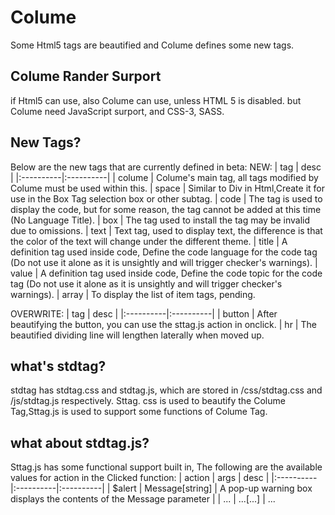 # Colume
Some Html5 tags are beautified and Colume defines some new tags.

## Colume Rander Surport
if Html5 can use, also Colume can use, unless HTML 5 is disabled.
but Colume need JavaScript surport, and CSS-3, SASS.

## New Tags?
Below are the new tags that are currently defined in beta:
NEW:
| tag | desc |
|:----------|:----------|
| colume | Colume's main tag, all tags modified by Colume must be used within this.
| space | Similar to Div in Html,Create it for use in the Box Tag selection box or other subtag.
| code | The tag is used to display the code, but for some reason, the tag cannot be added at this time (No Language Title).
| box | The tag used to install the tag may be invalid due to omissions.
| text | Text tag, used to display text, the difference is that the color of the text will change under the different theme.
| title | A definition tag used inside code, Define the code language for the code tag (Do not use it alone as it is unsightly and will trigger checker's warnings).
| value | A definition tag used inside code, Define the code topic for the code tag (Do not use it alone as it is unsightly and will trigger checker's warnings).
| array | To display the list of item tags, pending.

OVERWRITE:
| tag | desc |
|:----------|:----------|
| button | After beautifying the button, you can use the sttag.js action in onclick.
| hr | The beautified dividing line will lengthen laterally when moved up.

## what's stdtag?
stdtag has stdtag.css and stdtag.js, which are stored in /css/stdtag.css and /js/stdtag.js respectively.
Sttag. css is used to beautify the Colume Tag,Sttag.js is used to support some functions of Colume Tag.

## what about stdtag.js?
Sttag.js has some functional support built in, The following are the available values for action in the Clicked function:
| action | args | desc |
|:----------|:----------|:----------|
| $alert | Message[string] | A pop-up warning box displays the contents of the Message parameter |
| ... | ...[...] | ...
